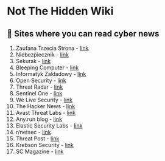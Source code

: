 # Not The Hidden Wiki

📰 Sites where you can read cyber news
-----

1. Zaufana Trzecia Strona - [link](https://zaufanatrzeciastrona.pl/)
2. Niebezpiecznik - [link](https://niebezpiecznik.pl/)
3. Sekurak - [link](https://sekurak.pl/)
4. Bleeping Computer - [link](https://www.bleepingcomputer.com/)
5. Informatyk Zakładowy - [link](https://informatykzakladowy.pl/)
6. Open Security - [link](https://opensecurity.pl/)
7. Threat Radar - [link](https://threatradar.net/blog/)
8. Sentinel One - [link](https://www.sentinelone.com/blog/)
9. We Live Security - [link](https://www.welivesecurity.com/en/)
10. The Hacker News - [link](https://thehackernews.com/)
11. Avast Threat Labs - [link](https://decoded.avast.io/)
12. Any.run blog - [link](https://any.run/cybersecurity-blog/)
13. Elastic Security Labs - [link](https://www.elastic.co/security-labs)
14. r/netsec - [link](https://www.reddit.com/r/netsec/?rdt=47361)
15. Threat Post - [link](https://threatpost.com/)
16. Krebson Security - [link](https://krebsonsecurity.com/)
17. SC Magazine - [link](https://www.scmagazine.com/)